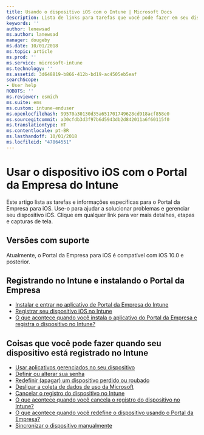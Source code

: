 ```yaml
---
title: Usando o dispositivo iOS com o Intune | Microsoft Docs
description: Lista de links para tarefas que você pode fazer em seu dispositivo iOS quando ele é registrado no Intune.
keywords: ''
author: lenewsad
ms.author: lanewsad
manager: dougeby
ms.date: 10/01/2018
ms.topic: article
ms.prod: ''
ms.service: microsoft-intune
ms.technology: ''
ms.assetid: 3d648819-b866-412b-bd19-ac4505eb5eaf
searchScope:
- User help
ROBOTS: ''
ms.reviewer: esmich
ms.suite: ems
ms.custom: intune-enduser
ms.openlocfilehash: 99570a30130d35a651701749628cd918acf858e0
ms.sourcegitcommit: a30cfdb3d3f97b6d5943db2d842011a6f60115f0
ms.translationtype: HT
ms.contentlocale: pt-BR
ms.lasthandoff: 10/01/2018
ms.locfileid: "47864551"
---
```

# <a name="using-your-ios-device-with-intune-company-portal"></a>Usar o dispositivo iOS com o Portal da Empresa do Intune
Este artigo lista as tarefas e informações específicas para o Portal da Empresa para iOS. Use-o para ajudar a solucionar problemas e gerenciar seu dispositivo iOS. Clique em qualquer link para ver mais detalhes, etapas e capturas de tela.

## <a name="supported-versions"></a>Versões com suporte

Atualmente, o Portal da Empresa para iOS é compatível com iOS 10.0 e posterior.

## <a name="enrolling-into-intune-and-installing-the-company-portal"></a>Registrando no Intune e instalando o Portal da Empresa

- [Instalar e entrar no aplicativo de Portal da Empresa do Intune](install-and-sign-in-to-the-intune-company-portal-app-ios.md)
- [Registrar seu dispositivo iOS no Intune](enroll-your-device-in-intune-ios.md)
- [O que acontece quando você instala o aplicativo do Portal da Empresa e registra o dispositivo no Intune?](what-happens-if-you-install-the-Company-Portal-app-and-enroll-your-device-in-intune-ios.md)

## <a name="things-you-can-do-when-your-device-is-enrolled-in-intune"></a>Coisas que você pode fazer quando seu dispositivo está registrado no Intune

- [Usar aplicativos gerenciados no seu dispositivo](use-managed-apps-on-your-device-ios.md)
- [Definir ou alterar sua senha](set-or-change-your-passcode-ios.md)
  <!--- [Reset (erase) your lost or stolen device](reset-erase-your-lost-or-stolen-device-ios.md) -->
- [Redefinir (apagar) um dispositivo perdido ou roubado](reset-erase-your-device-cpwebsite.md)
- [Desligar a coleta de dados de uso da Microsoft](turn-off-microsoft-usage-data-collection-ios.md)
- [Cancelar o registro do dispositivo no Intune](unenroll-your-device-from-intune-ios.md)
- [O que acontece quando você cancela o registro do dispositivo no Intune?](what-happens-if-you-unenroll-your-device-from-intune-ios.md)
- [O que acontece quando você redefine o dispositivo usando o Portal da Empresa?](what-happens-if-you-reset-your-device-using-the-company-portal-ios.md)
- [Sincronizar o dispositivo manualmente](sync-your-device-manually-ios.md)
